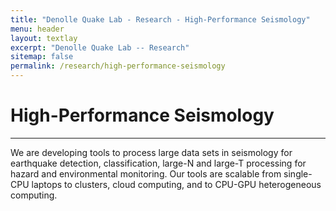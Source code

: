 ```yaml
---
title: "Denolle Quake Lab - Research - High-Performance Seismology"
menu: header
layout: textlay
excerpt: "Denolle Quake Lab -- Research"
sitemap: false
permalink: /research/high-performance-seismology
---
```


# High-Performance Seismology
---
We are developing tools to process large data sets in seismology for earthquake detection, classification, large-N and large-T processing for hazard and environmental monitoring. Our tools are scalable from single-CPU laptops to clusters, cloud computing, and to CPU-GPU heterogeneous computing.